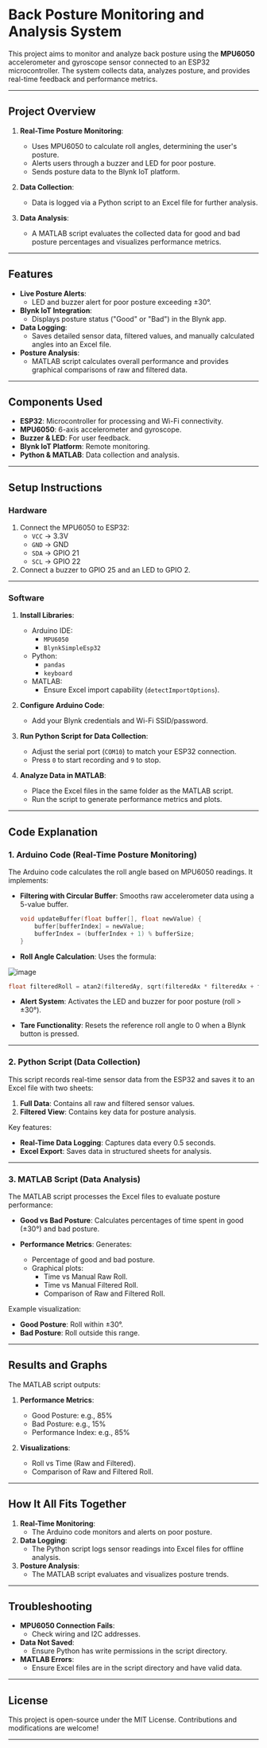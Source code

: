 

# Back Posture Monitoring and Analysis System

This project aims to monitor and analyze back posture using the **MPU6050** accelerometer and gyroscope sensor connected to an ESP32 microcontroller. The system collects data, analyzes posture, and provides real-time feedback and performance metrics.

---

## Project Overview

1. **Real-Time Posture Monitoring**:
   - Uses MPU6050 to calculate roll angles, determining the user's posture.
   - Alerts users through a buzzer and LED for poor posture.
   - Sends posture data to the Blynk IoT platform.

2. **Data Collection**:
   - Data is logged via a Python script to an Excel file for further analysis.

3. **Data Analysis**:
   - A MATLAB script evaluates the collected data for good and bad posture percentages and visualizes performance metrics.

---

## Features

- **Live Posture Alerts**:
  - LED and buzzer alert for poor posture exceeding ±30°.
- **Blynk IoT Integration**:
  - Displays posture status ("Good" or "Bad") in the Blynk app.
- **Data Logging**:
  - Saves detailed sensor data, filtered values, and manually calculated angles into an Excel file.
- **Posture Analysis**:
  - MATLAB script calculates overall performance and provides graphical comparisons of raw and filtered data.

---

## Components Used

- **ESP32**: Microcontroller for processing and Wi-Fi connectivity.
- **MPU6050**: 6-axis accelerometer and gyroscope.
- **Buzzer & LED**: For user feedback.
- **Blynk IoT Platform**: Remote monitoring.
- **Python & MATLAB**: Data collection and analysis.

---

## Setup Instructions

### Hardware

1. Connect the MPU6050 to ESP32:
   - `VCC` → 3.3V
   - `GND` → GND
   - `SDA` → GPIO 21
   - `SCL` → GPIO 22
2. Connect a buzzer to GPIO 25 and an LED to GPIO 2.

---

### Software

1. **Install Libraries**:
   - Arduino IDE:
     - `MPU6050`
     - `BlynkSimpleEsp32`
   - Python:
     - `pandas`
     - `keyboard`
   - MATLAB:
     - Ensure Excel import capability (`detectImportOptions`).

2. **Configure Arduino Code**:
   - Add your Blynk credentials and Wi-Fi SSID/password.

3. **Run Python Script for Data Collection**:
   - Adjust the serial port (`COM10`) to match your ESP32 connection.
   - Press `0` to start recording and `9` to stop.

4. **Analyze Data in MATLAB**:
   - Place the Excel files in the same folder as the MATLAB script.
   - Run the script to generate performance metrics and plots.

---

## Code Explanation

### 1. Arduino Code (Real-Time Posture Monitoring)

The Arduino code calculates the roll angle based on MPU6050 readings. It implements:
- **Filtering with Circular Buffer**:
  Smooths raw accelerometer data using a 5-value buffer.

  ```cpp
  void updateBuffer(float buffer[], float newValue) {
      buffer[bufferIndex] = newValue;
      bufferIndex = (bufferIndex + 1) % bufferSize;
  }
  ```

- **Roll Angle Calculation**:
  Uses the formula:


![image](https://github.com/user-attachments/assets/e4d69529-efa1-4521-86ca-8a6d4068e539)



  ```cpp
  float filteredRoll = atan2(filteredAy, sqrt(filteredAx * filteredAx + filteredAz * filteredAz)) * 180.0 / PI;
  ```

- **Alert System**:
  Activates the LED and buzzer for poor posture (roll > ±30°).

- **Tare Functionality**:
  Resets the reference roll angle to 0 when a Blynk button is pressed.

---

### 2. Python Script (Data Collection)

This script records real-time sensor data from the ESP32 and saves it to an Excel file with two sheets:
1. **Full Data**: Contains all raw and filtered sensor values.
2. **Filtered View**: Contains key data for posture analysis.

Key features:
- **Real-Time Data Logging**:
  Captures data every 0.5 seconds.
- **Excel Export**:
  Saves data in structured sheets for analysis.

---

### 3. MATLAB Script (Data Analysis)

The MATLAB script processes the Excel files to evaluate posture performance:
- **Good vs Bad Posture**:
  Calculates percentages of time spent in good (±30°) and bad posture.

- **Performance Metrics**:
  Generates:
  - Percentage of good and bad posture.
  - Graphical plots:
    - Time vs Manual Raw Roll.
    - Time vs Manual Filtered Roll.
    - Comparison of Raw and Filtered Roll.

Example visualization:
- **Good Posture**: Roll within ±30°.
- **Bad Posture**: Roll outside this range.

---

## Results and Graphs

The MATLAB script outputs:
1. **Performance Metrics**:
   - Good Posture: e.g., 85%
   - Bad Posture: e.g., 15%
   - Performance Index: e.g., 85%

2. **Visualizations**:
   - Roll vs Time (Raw and Filtered).
   - Comparison of Raw and Filtered Roll.

---

## How It All Fits Together

1. **Real-Time Monitoring**:
   - The Arduino code monitors and alerts on poor posture.
2. **Data Logging**:
   - The Python script logs sensor readings into Excel files for offline analysis.
3. **Posture Analysis**:
   - The MATLAB script evaluates and visualizes posture trends.

---

## Troubleshooting

- **MPU6050 Connection Fails**:
  - Check wiring and I2C addresses.
- **Data Not Saved**:
  - Ensure Python has write permissions in the script directory.
- **MATLAB Errors**:
  - Ensure Excel files are in the script directory and have valid data.

---

## License

This project is open-source under the MIT License. Contributions and modifications are welcome!

---

